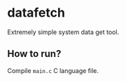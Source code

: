 # datafetch
Extremely simple system data get tool. 

## How to run?
Compile `main.c` C language file.
